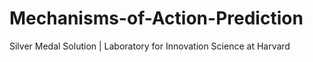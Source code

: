 # Mechanisms-of-Action-Prediction
Silver Medal Solution | Laboratory for Innovation Science at Harvard

